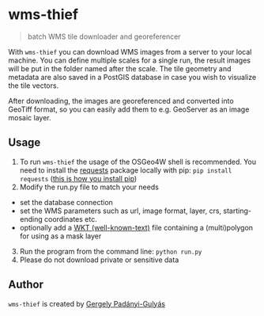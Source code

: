 # wms-thief
> batch WMS tile downloader and georeferencer

With ```wms-thief``` you can download WMS images from a server to your local machine. You can define multiple scales for a single run, the result images will be put in the folder named after the scale. The tile geometry and metadata are also saved in a PostGIS database in case you wish to visualize the tile vectors. 

After downloading, the images are georeferenced and converted into GeoTiff format, so you can easily add them to e.g. GeoServer as an image mosaic layer.

## Usage

1. To run ```wms-thief``` the usage of the OSGeo4W shell is recommended. You need to install the [requests](http://docs.python-requests.org/en/master/) package locally with pip: ```pip install requests``` ([this is how you install pip](https://trac.osgeo.org/osgeo4w/wiki/ExternalPythonPackages))
2. Modify the run.py file to match your needs
  * set the database connection
  * set the WMS parameters such as url, image format, layer, crs, starting-ending coordinates etc.
  * optionally add a [WKT (well-known-text)](https://en.wikipedia.org/wiki/Well-known_text) file containing a (multi)polygon for using as a mask layer
3. Run the program from the command line: ```python run.py```
5. Please do not download private or sensitive data

## Author
```wms-thief``` is created by [Gergely Padányi-Gulyás](http://www.gpadanyig.com)